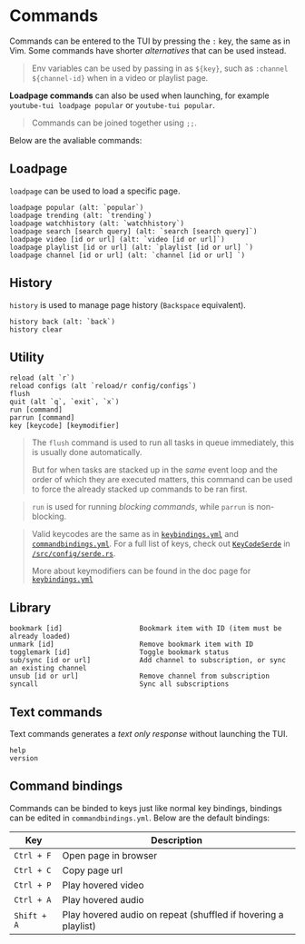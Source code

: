 # Commands

Commands can be entered to the TUI by pressing the `:` key, the same as in Vim. Some commands have shorter *alternatives* that can be used instead.

> Env variables can be used by passing in as `${key}`, such as `:channel ${channel-id}` when in a video or playlist page.

**Loadpage commands** can also be used when launching, for example `youtube-tui loadpage popular` or `youtube-tui popular`.

> Commands can be joined together using `;;`.

Below are the avaliable commands:

## Loadpage

`loadpage` can be used to load a specific page.

```vim
loadpage popular (alt: `popular`)
loadpage trending (alt: `trending`)
loadpage watchhistory (alt: `watchhistory`)
loadpage search [search query] (alt: `search [search query]`)
loadpage video [id or url] (alt: `video [id or url]`)
loadpage playlist [id or url] (alt: `playlist [id or url] `)
loadpage channel [id or url] (alt: `channel [id or url] `)
```

## History

`history` is used to manage page history (`Backspace` equivalent).

```vim
history back (alt: `back`)
history clear
```

## Utility

```vim
reload (alt `r`)
reload configs (alt `reload/r config/configs`)
flush
quit (alt `q`, `exit`, `x`)
run [command]
parrun [command]
key [keycode] [keymodifier]
```

> The `flush` command is used to run all tasks in queue immediately, this is usually done automatically.
>
> But for when tasks are stacked up in the *same* event loop and the order of which they are executed matters, this command can be used to force the already stacked up commands to be ran first.

> `run` is used for running *blocking commands*, while `parrun` is non-blocking.

> Valid keycodes are the same as in [`keybindings.yml`](./config/keybindings.md) and [`commandbindings.yml`](./config/commandbindings.md). For a full list of keys, check out [`KeyCodeSerde`](https://docs.rs/youtube-tui/latest/youtube_tui/config/serde/enum.KeyCodeSerde.html) in [`/src/config/serde.rs`](https://github.com/Siriusmart/youtube-tui/blob/master/src/config/serde.rs).
>
> More about keymodifiers can be found in the doc page for [`keybindings.yml`](./config/keybindings.md)

## Library

```vim
bookmark [id]                   Bookmark item with ID (item must be already loaded)
unmark [id]                     Remove bookmark item with ID
togglemark [id]                 Toggle bookmark status
sub/sync [id or url]            Add channel to subscription, or sync an existing channel
unsub [id or url]               Remove channel from subscription
syncall                         Sync all subscriptions
```

## Text commands

Text commands generates a *text only response* without launching the TUI.

```vim
help
version
```

## Command bindings

Commands can be binded to keys just like normal key bindings, bindings can be edited in `commandbindings.yml`. Below are the default bindings:

|Key|Description|
|---|---|
|`Ctrl + F`|Open page in browser|
|`Ctrl + C`|Copy page url|
|`Ctrl + P`|Play hovered video|
|`Ctrl + A`|Play hovered audio|
|`Shift + A`|Play hovered audio on repeat (shuffled if hovering a playlist)|
